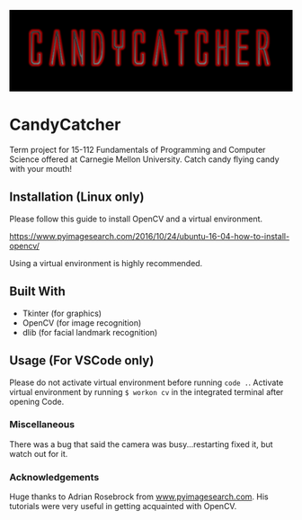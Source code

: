 ![alt text](assets/logo.png "Logo")

# CandyCatcher
Term project for 15-112 Fundamentals of Programming and Computer Science offered at Carnegie Mellon University. Catch candy flying candy with your mouth!

## Installation (Linux only)
Please follow this guide to install OpenCV and a virtual environment. 

https://www.pyimagesearch.com/2016/10/24/ubuntu-16-04-how-to-install-opencv/

Using a virtual environment is highly recommended.

## Built With
- Tkinter (for graphics)
- OpenCV (for image recognition)
- dlib (for facial landmark recognition)

## Usage (For VSCode only)
Please do not activate virtual environment before running `code .`. Activate virtual environment by running `$ workon cv` in the integrated terminal after opening Code.

### Miscellaneous
There was a bug that said the camera was busy...restarting fixed it, but watch out for it.

### Acknowledgements
Huge thanks to Adrian Rosebrock from www.pyimagesearch.com. His tutorials were very useful in getting acquainted with OpenCV. 
